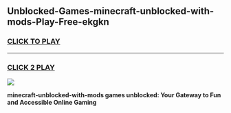 
## Unblocked-Games-minecraft-unblocked-with-mods-Play-Free-ekgkn
<h3>
<a href="https://premium76.site?title=minecraft-unblocked-with-mods&ref=18A1">CLICK TO PLAY</a></h3>
<hr>

<h3>
<a href="https://premium76.site?title=minecraft-unblocked-with-mods&ref=18A1">CLICK 2 PLAY</a>
  
</h3>

<a href="https://premium76.site?title=minecraft-unblocked-with-mods&ref=18A1"><img src="https://clearcache.store/games.png"></a>


**minecraft-unblocked-with-mods games unblocked: Your Gateway to Fun and Accessible Online Gaming**
